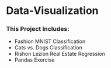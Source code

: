 # Data-Visualization
### This Project Includes:
- Fashion MNIST Classification
- Cats vs. Dogs Classification 
- Rishon Lezion Real Estate Regression
- Pandas Exercise
